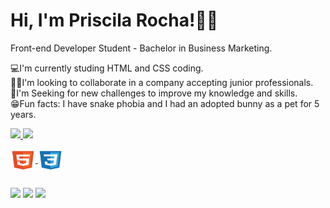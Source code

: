 # Hi, I'm Priscila Rocha!🧑‍🎓
Front-end Developer Student - Bachelor in Business Marketing.

💻I'm currently studing HTML and CSS coding.                                                                            
👩‍💼I'm looking to collaborate in a company accepting junior professionals.                                                                       
📖I'm Seeking for new challenges to improve my knowledge and skills.  
😁Fun facts: I have snake phobia and I had an adopted bunny as a pet for 5 years. 

<div align="left">
  <a href="https://github.com/priscilaesr">
  <img height="180em" src="https://github-readme-stats.vercel.app/api?username=priscilaesr&show_icons=true&theme=dracula&include_all_commits=true&count_private=true"/>
  <img height="180em" src="https://github-readme-stats.vercel.app/api/top-langs/?username=priscilaesr&layout=compact&langs_count=7&theme=dracula"/>
</div>
  <div style="display: inline_block"><br>
 
  <img align="center" alt="Rafa-HTML" height="30" width="40" src="https://raw.githubusercontent.com/devicons/devicon/master/icons/html5/html5-original.svg">
  <img align="center" alt="Rafa-CSS" height="30" width="40" src="https://raw.githubusercontent.com/devicons/devicon/master/icons/css3/css3-original.svg">
</div>
  
  ##
  
  <div> 
  <a href="https://www.instagram.com/priscilarocha_ca/" target="_blank"><img src="https://img.shields.io/badge/-Instagram-%23E4405F?style=for-the-badge&logo=instagram&logoColor=white" target="_blank"></a>
 	<a href="https://https://www.facebook.com/priscila.estevesrocha" target="_blank"><img src="https://img.shields.io/badge/Facebook-1877F2?style=for-the-badge&logo=facebook&logoColor=white" target="_blank"></a>
  <a href="https://www.linkedin.com/in/priscilaerocha/" target="_blank"><img src="https://img.shields.io/badge/-LinkedIn-%230077B5?style=for-the-badge&logo=linkedin&logoColor=white" target="_blank"></a> 
    </div>
